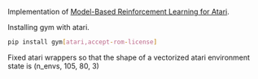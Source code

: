 Implementation of [Model-Based Reinforcement Learning for Atari](https://arxiv.org/abs/1903.00374).

Installing gym with atari.

```bash
pip install gym[atari,accept-rom-license]
```

Fixed atari wrappers so that the shape of a vectorized atari environment state is (n_envs, 105, 80, 3)

